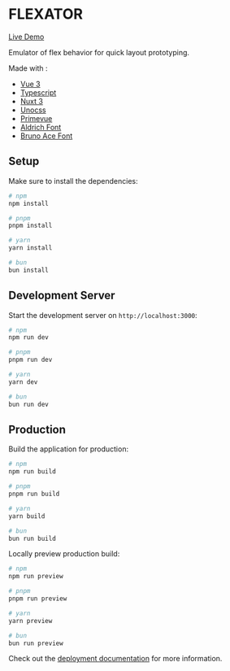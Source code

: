 # FLEXATOR

[Live Demo](https://jbreuil.github.io/flexator/)

Emulator of flex behavior for quick layout prototyping.

Made with :

- [Vue 3](https://v3.vuejs.org/)
- [Typescript](https://www.typescriptlang.org/)
- [Nuxt 3](https://nuxtjs.org/)
- [Unocss](https://unocss.io/)
- [Primevue](https://www.primefaces.org/primevue/)
- [Aldrich Font](https://fonts.google.com/specimen/Aldrich)
- [Bruno Ace Font](https://fonts.google.com/specimen/Bruno+Ace)

## Setup

Make sure to install the dependencies:

```bash
# npm
npm install

# pnpm
pnpm install

# yarn
yarn install

# bun
bun install
```

## Development Server

Start the development server on `http://localhost:3000`:

```bash
# npm
npm run dev

# pnpm
pnpm run dev

# yarn
yarn dev

# bun
bun run dev
```

## Production

Build the application for production:

```bash
# npm
npm run build

# pnpm
pnpm run build

# yarn
yarn build

# bun
bun run build
```

Locally preview production build:

```bash
# npm
npm run preview

# pnpm
pnpm run preview

# yarn
yarn preview

# bun
bun run preview
```

Check out the [deployment documentation](https://nuxt.com/docs/getting-started/deployment) for more information.
